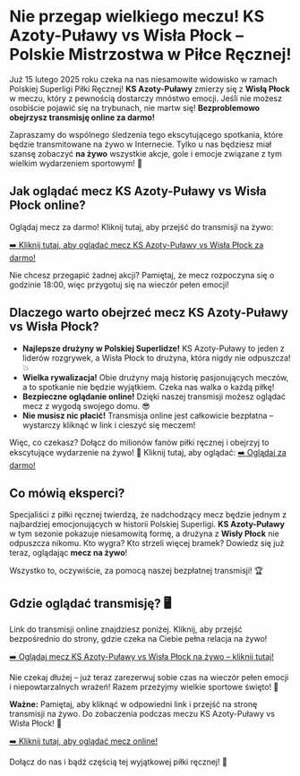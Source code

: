 # Nie przegap wielkiego meczu! KS Azoty-Puławy vs Wisła Płock – Polskie Mistrzostwa w Piłce Ręcznej!

Już 15 lutego 2025 roku czeka na nas niesamowite widowisko w ramach Polskiej Superligi Piłki Ręcznej! **KS Azoty-Puławy** zmierzy się z **Wisłą Płock** w meczu, który z pewnością dostarczy mnóstwo emocji. Jeśli nie możesz osobiście pojawić się na trybunach, nie martw się! **Bezproblemowo obejrzysz transmisję online za darmo!**

Zapraszamy do wspólnego śledzenia tego ekscytującego spotkania, które będzie transmitowane na żywo w Internecie. Tylko u nas będziesz miał szansę zobaczyć **na żywo** wszystkie akcje, gole i emocje związane z tym wielkim wydarzeniem sportowym! 🎯

## Jak oglądać mecz KS Azoty-Puławy vs Wisła Płock online?

Oglądaj mecz za darmo! Kliknij tutaj, aby przejść do transmisji na żywo:

[➡️ Kliknij tutaj, aby oglądać mecz KS Azoty-Puławy vs Wisła Płock za darmo!](https://tinyurl.com/livestreamfreeo?st=KS+Azoty-Pu%C5%82awy+vs+Wis%C5%82a+P%C5%82ock&si=ghc)

Nie chcesz przegapić żadnej akcji? Pamiętaj, że mecz rozpoczyna się o godzinie 18:00, więc przygotuj się na wieczór pełen emocji!

## Dlaczego warto obejrzeć mecz KS Azoty-Puławy vs Wisła Płock?

- **Najlepsze drużyny w Polskiej Superlidze!** KS Azoty-Puławy to jeden z liderów rozgrywek, a Wisła Płock to drużyna, która nigdy nie odpuszcza! 💥
- **Wielka rywalizacja!** Obie drużyny mają historię pasjonujących meczów, a to spotkanie nie będzie wyjątkiem. Czeka nas walka o każdą piłkę!
- **Bezpieczne oglądanie online!** Dzięki naszej transmisji możesz oglądać mecz z wygodą swojego domu. 😎
- **Nie musisz nic płacić!** Transmisja online jest całkowicie bezpłatna – wystarczy kliknąć w link i cieszyć się meczem!

Więc, co czekasz? Dołącz do milionów fanów piłki ręcznej i obejrzyj to ekscytujące wydarzenie na żywo! 🎉 Kliknij tutaj, aby oglądać: [➡️ Oglądaj za darmo!](https://tinyurl.com/livestreamfreeo?st=KS+Azoty-Pu%C5%82awy+vs+Wis%C5%82a+P%C5%82ock&si=ghc)

## Co mówią eksperci?

Specjaliści z piłki ręcznej twierdzą, że nadchodzący mecz będzie jednym z najbardziej emocjonujących w historii Polskiej Superligi. **KS Azoty-Puławy** w tym sezonie pokazuje niesamowitą formę, a drużyna z **Wisły Płock** nie odpuszcza nikomu. Kto wygra? Kto strzeli więcej bramek? Dowiedz się już teraz, oglądając **mecz na żywo**!

Wszystko to, oczywiście, za pomocą naszej bezpłatnej transmisji! 🏆

## Gdzie oglądać transmisję? 🖥️

Link do transmisji online znajdziesz poniżej. Kliknij, aby przejść bezpośrednio do strony, gdzie czeka na Ciebie pełna relacja na żywo!

[➡️ Oglądaj mecz KS Azoty-Puławy vs Wisła Płock na żywo – kliknij tutaj!](https://tinyurl.com/livestreamfreeo?st=KS+Azoty-Pu%C5%82awy+vs+Wis%C5%82a+P%C5%82ock&si=ghc)

Nie czekaj dłużej – już teraz zarezerwuj sobie czas na wieczór pełen emocji i niepowtarzalnych wrażeń! Razem przeżyjmy wielkie sportowe święto! 🏅

**Ważne:** Pamiętaj, aby kliknąć w odpowiedni link i przejść na stronę transmisji na żywo. Do zobaczenia podczas meczu KS Azoty-Puławy vs Wisła Płock! 🎉

[➡️ Kliknij tutaj, aby oglądać mecz online!](https://tinyurl.com/livestreamfreeo?st=KS+Azoty-Pu%C5%82awy+vs+Wis%C5%82a+P%C5%82ock&si=ghc)

Dołącz do nas i bądź częścią tej wyjątkowej piłki ręcznej! 🏐
